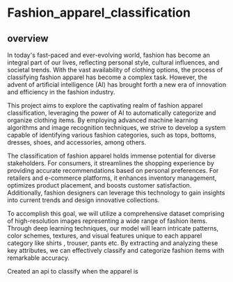 # Fashion_apparel_classification

## **overview** 
In today's fast-paced and ever-evolving world, fashion has become an integral part of our lives, reflecting personal style, cultural influences, and societal trends. With the vast availability of clothing options, the process of classifying fashion apparel has become a complex task. However, the advent of artificial intelligence (AI) has brought forth a new era of innovation and efficiency in the fashion industry.

This project aims to explore the captivating realm of fashion apparel classification, leveraging the power of AI to automatically categorize and organize clothing items. By employing advanced machine learning algorithms and image recognition techniques, we strive to develop a system capable of identifying various fashion categories, such as tops, bottoms, dresses, shoes, and accessories, among others.

The classification of fashion apparel holds immense potential for diverse stakeholders. For consumers, it streamlines the shopping experience by providing accurate recommendations based on personal preferences. For retailers and e-commerce platforms, it enhances inventory management, optimizes product placement, and boosts customer satisfaction. Additionally, fashion designers can leverage this technology to gain insights into current trends and design innovative collections.

To accomplish this goal, we will utilize a comprehensive dataset comprising of high-resolution images representing a wide range of fashion items. Through deep learning techniques, our model will learn intricate patterns, color schemes, textures, and visual features unique to each apparel category like shirts , trouser, pants etc. By extracting and analyzing these key attributes, we can effectively classify and categorize fashion items with remarkable accuracy.


Created an api to classify when the apparel is 


